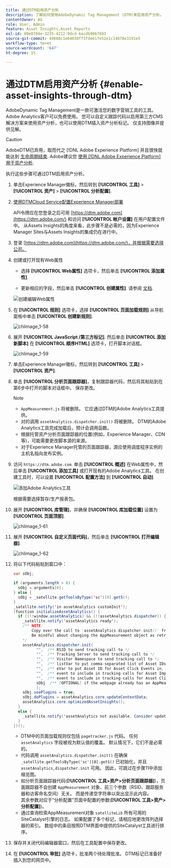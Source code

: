 ```yaml
---
title: 通过DTM启用资产分析
description: 了解如何使用AdobeDynamic Tag Management (DTM)来启用资产分析。
contentOwner: AG
role: User, Admin
feature: Asset Insights,Asset Reports
exl-id: 80e8f84e-3235-4212-9dcd-6acdb9067893
source-git-commit: 49688c1e64038ff5fde617e52e1c14878e3191e5
workflow-type: tm+mt
source-wordcount: '647'
ht-degree: 1%

---
```


# 通过DTM启用资产分析 {#enable-asset-insights-through-dtm}

AdobeDynamic Tag Management是一款可激活您的数字营销工具的工具。 Adobe Analytics客户可以免费使用。 您可以自定义跟踪代码以启用第三方CMS解决方案来使用资产分析，也可以使用DTM插入资产分析标记。 仅支持图像并提供见解。

>[!CAUTION]
>
>AdobeDTM已弃用，取而代之 [!DNL Adobe Experience Platform] 并且很快就能达到 [生命周期结束](https://medium.com/launch-by-adobe/dtm-plans-for-a-sunset-3c6aab003a6f). Adobe建议您 [使用 [!DNL Adobe Experience Platform] 用于资产分析](https://experienceleague.adobe.com/docs/experience-manager-learn/assets/advanced/asset-insights-launch-tutorial.html).

执行这些步骤可通过DTM启用资产分析。

1. 单击Experience Manager徽标，然后转到 **[!UICONTROL 工具]** > **[!UICONTROL 资产]** > **[!UICONTROL 分析配置]**.
1. [使用DTMCloud Service配置Experience Manager部署](/help/sites-administering/dtm.md)

   API令牌应在您登录之后可用 [https://dtm.adobe.com](https://dtm.adobe.com/) 和访问 **[!UICONTROL 帐户设置]** 在用户配置文件中。 从Assets Insights的角度来看，此步骤不是必需的，因为Experience Manager Sites与Assets Insights的集成仍在进行中。

1. 登录 [https://dtm.adobe.com](https://dtm.adobe.com/)，并根据需要选择公司。
1. 创建或打开现有Web属性

   * 选择 **[!UICONTROL Web属性]** 选项卡，然后单击 **[!UICONTROL 添加属性]**.

   * 更新相应的字段，然后单击 **[!UICONTROL 创建属性]**. 请参阅 [文档](https://experienceleague.adobe.com/docs/experience-manager-learn/getting-started-wknd-tutorial-develop/overview.html?lang=zh-Hans).

   ![创建编辑Web属性](assets/Create-edit-web-property.png)

1. 在 **[!UICONTROL 规则]** 选项卡，选择 **[!UICONTROL 页面加载规则]** 从导航窗格中单击 **[!UICONTROL 创建新规则]**.

   ![chlimage_1-58](assets/chlimage_1-194.png)

1. 展开 **[!UICONTROL JavaScript /第三方标记]**. 然后单击 **[!UICONTROL 添加新脚本]** 在 **[!UICONTROL 顺序HTML]** 选项卡，打开脚本对话框。

   ![chlimage_1-59](assets/chlimage_1-195.png)

1. 单击Experience Manager徽标，然后转到 **[!UICONTROL 工具]** > **[!UICONTROL 资产]**.
1. 单击 **[!UICONTROL 分析页面跟踪器]**，复制跟踪器代码，然后将其粘贴到在第6步中打开的脚本对话框中。 保存更改。

   >[!NOTE]
   >
   >* `AppMeasurement.js` 将被删除。 它应通过DTM的Adobe Analytics工具提供。
   >* 对的调用 `assetAnalytics.dispatcher.init()` 将被删除。 DTM的Adobe Analytics工具完成加载后，预计会调用函数。
   >* 根据托管资产分析页面跟踪器的位置(例如，Experience Manager、CDN等)，可能需要更改脚本源的来源。
   >* 对于Experience Manager托管的页面跟踪器，源应使用调度程序实例的主机名指向发布实例。

1. 访问 `https://dtm.adobe.com`. 单击 **[!UICONTROL 概述]** 在Web属性中，然后单击 **[!UICONTROL 添加工具]** 或打开现有的Adobe Analytics工具。 在创建工具时，可以设置 **[!UICONTROL 配置方法]** 到 **[!UICONTROL 自动]**.

   ![添加Adobe Analytics工具](assets/Add-Adobe-Analytics-Tool.png)

   根据需要选择暂存/生产报表包。

1. 展开 **[!UICONTROL 库管理]**，并确保 **[!UICONTROL 库加载位置]** 设置为 **[!UICONTROL 页面顶部]**.

   ![chlimage_1-61](assets/chlimage_1-197.png)

1. 展开 **[!UICONTROL 自定义页面代码]**，然后单击 **[!UICONTROL 打开编辑器]**.

   ![chlimage_1-62](assets/chlimage_1-198.png)

1. 将以下代码粘贴到窗口中：

   ```Java
   var sObj;
   
   if (arguments.length > 0) {
     sObj = arguments[0];
   } else {
     sObj = _satellite.getToolsByType('sc')[0].getS();
   }
   _satellite.notify('in assetAnalytics customInit');
   (function initializeAssetAnalytics() {
     if ((!!window.assetAnalytics) && (!!assetAnalytics.dispatcher)) {
       _satellite.notify('assetAnalytics ready');
       /** NOTE:
           Copy over the call to 'assetAnalytics.dispatcher.init()' from Assets Pagetracker
           Be mindful about changing the AppMeasurement object as retrieved above.
       */
       assetAnalytics.dispatcher.init(
             "",  /** RSID to send tracking-call to */
             "",  /** Tracking Server to send tracking-call to */
             "",  /** Visitor Namespace to send tracking-call to */
             "",  /** listVar to put comma-separated-list of Asset IDs for Asset Impression Events in tracking-call, for example, 'listVar1' */
             "",  /** eVar to put Asset ID for Asset Click Events in, for example, 'eVar3' */
             "",  /** event to include in tracking-calls for Asset Impression Events, for example, 'event8' */
             "",  /** event to include in tracking-calls for Asset Click Events, for example, 'event7' */
             sObj  /** [OPTIONAL] if the webpage already has an AppMeasurement object, include the object here. If unspecified, Pagetracker Core shall create its own AppMeasurement object */
             );
       sObj.usePlugins = true;
       sObj.doPlugins = assetAnalytics.core.updateContextData;
       assetAnalytics.core.optimizedAssetInsights();
     }
     else {
       _satellite.notify('assetAnalytics not available. Consider updating the Custom Page Code', 4);
     }
   })();
   ```

   * DTM中的页面加载规则仅包括 `pagetracker.js` 代码。 任何 `assetAnalytics` 字段被视为默认值的覆盖。 默认情况下，它们不是必需的。
   * 代码调用 `assetAnalytics.dispatcher.init()` 在确保 `_satellite.getToolsByType('sc')[0].getS()` 已初始化，并且 `assetAnalytics,dispatcher.init` 可用。 因此，可跳过在步骤11中添加缩览图。
   * 如分析页面跟踪器代码(**[!UICONTROL 工具>资产>分析页面跟踪器]**)，页面跟踪器不会创建 `AppMeasurement` 对象、前三个参数（RSID、跟踪服务器和访客命名空间）无关。 而是传递空字符串以突出显示此内容。\
     其余参数对应于“分析配置”页面中配置的参数(**[!UICONTROL 工具>资产>分析配置]**)。
   * 通过查询检索AppMeasurement对象 `satelliteLib` 所有可用的SiteCatalyst引擎的日志。 如果配置了多个标记，请相应地更改阵列选择器的索引。 数组中的条目按照DTM界面中提供的SiteCatalyst工具进行排序。

1. 保存并关闭代码编辑器窗口，然后在工具配置中保存更改。
1. 在 **[!UICONTROL 审批]** 选项卡，批准两个待处理批准。 DTM标记已准备好插入到您的网页中。

